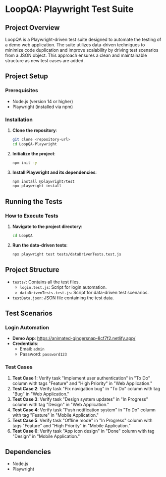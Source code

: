 # LoopQA: Playwright Test Suite

## Project Overview
LoopQA is a Playwright-driven test suite designed to automate the testing of a demo web application. The suite utilizes data-driven techniques to minimize code duplication and improve scalability by driving test scenarios from a JSON object. This approach ensures a clean and maintainable structure as new test cases are added.

## Project Setup
### Prerequisites
- Node.js (version 14 or higher)
- Playwright (installed via npm)

### Installation
1. **Clone the repository**:
    ```bash
    git clone <repository-url>
    cd LoopQA-Playwright
    ```

2. **Initialize the project**:
    ```bash
    npm init -y
    ```

3. **Install Playwright and its dependencies**:
    ```bash
    npm install @playwright/test
    npx playwright install
    ```

## Running the Tests
### How to Execute Tests
1. **Navigate to the project directory**:
    ```bash
    cd LoopQA
    ```

2. **Run the data-driven tests**:
    ```bash
    npx playwright test tests/dataDrivenTests.test.js
    ```

## Project Structure
- `tests/`: Contains all the test files.
  - `login.test.js`: Script for login automation.
  - `dataDrivenTests.test.js`: Script for data-driven test scenarios.
- `testData.json`: JSON file containing the test data.

## Test Scenarios
### Login Automation
- **Demo App**: https://animated-gingersnap-8cf7f2.netlify.app/
- **Credentials**:
  - Email: `admin`
  - Password: `password123`

### Test Cases
1. **Test Case 1**: Verify task "Implement user authentication" in "To Do" column with tags "Feature" and "High Priority" in "Web Application."
2. **Test Case 2**: Verify task "Fix navigation bug" in "To Do" column with tag "Bug" in "Web Application."
3. **Test Case 3**: Verify task "Design system updates" in "In Progress" column with tag "Design" in "Web Application."
4. **Test Case 4**: Verify task "Push notification system" in "To Do" column with tag "Feature" in "Mobile Application."
5. **Test Case 5**: Verify task "Offline mode" in "In Progress" column with tags "Feature" and "High Priority" in "Mobile Application."
6. **Test Case 6**: Verify task "App icon design" in "Done" column with tag "Design" in "Mobile Application."

## Dependencies
- Node.js
- Playwright
